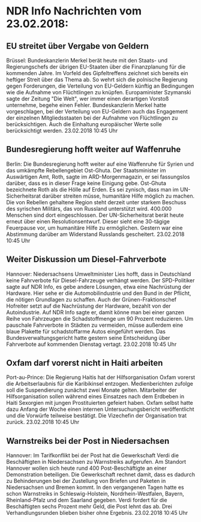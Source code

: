 # NDR Info Nachrichten vom 23.02.2018:


## EU streitet über Vergabe von Geldern
Brüssel: Bundeskanzlerin Merkel berät heute mit den Staats- und Regierungschefs der übrigen EU-Staaten über die Finanzplanung für die kommenden Jahre. Im Vorfeld des Gipfeltreffens zeichnet sich bereits ein heftiger Streit über das Thema ab. So wehrt sich die polnische Regierung gegen Forderungen, die Verteilung von EU-Geldern künftig an Bedingungen wie die Aufnahme von Flüchtlingen zu knüpfen. Europaminister Szymanski sagte der Zeitung "Die Welt", wer immer einen derartigen Vorstoß unternehme, begehe einen Fehler. Bundeskanzlerin Merkel hatte vorgeschlagen, bei der Verteilung von EU-Geldern auch das Engagement der einzelnen Mitgliedsstaaten bei der Aufnahme von Flüchtlingen zu berücksichtigen. Auch die Einhaltung europäischer Werte solle berücksichtigt werden. 23.02.2018 10:45 Uhr 

## Bundesregierung hofft weiter auf Waffenruhe
Berlin: Die Bundesregierung hofft weiter auf eine Waffenruhe für Syrien und das umkämpfte Rebellengebiet Ost-Ghuta. Der Staatsminister im Auswärtigen Amt, Roth, sagte im ARD-Morgenmagazin, er sei fassungslos darüber, dass es in dieser Frage keine Einigung gebe. Ost-Ghuta bezeichnete Roth als die Hölle auf Erden. Es sei zynisch, dass man im UN-Sicherheitsrat darüber streiten müsse, humanitäre Hilfe möglich zu machen. Die von Rebellen gehaltene Region steht derzeit unter starkem Beschuss des syrischen Militärs, das von Russland unterstützt wird. 400.000 Menschen sind dort eingeschlossen. Der UN-Sicherheitsrat berät heute erneut über einen Resolutionsentwurf. Dieser sieht eine 30-tägige Feuerpause vor, um humanitäre Hilfe zu ermöglichen. Gestern war eine Abstimmung darüber am Widerstand Russlands gescheitert. 23.02.2018 10:45 Uhr 

## Weiter Diskussion um Diesel-Fahrverbote
Hannover: Niedersachsens Umweltminister Lies hofft, dass in Deutschland keine Fahrverbote für Diesel-Fahrzeuge verhängt werden. Der SPD-Politiker sagte auf NDR Info, es gebe andere Lösungen, etwa eine Nachrüstung der Hardware. Hier sehe er die Automobilindustrie und den Bund in der Pflicht, die nötigen Grundlagen zu schaffen. Auch der Grünen-Fraktionschef Hofreiter setzt auf die Nachrüstung der Hardware, bezahlt von der Autoindustrie. Auf NDR Info sagte er, damit könne man bei einer ganzen Reihe von Fahrzeugen die Schadstoffmenge um 90 Prozent reduzieren. Um pauschale Fahrverbote in Städten zu vermeiden, müsse außerdem eine blaue Plakette für schadstoffarme Autos eingeführt werden. Das Bundesverwaltungsgericht hatte gestern seine Entscheidung über Fahrverbote auf kommenden Dienstag vertagt. 23.02.2018 10:45 Uhr 

## Oxfam darf vorerst nicht in Haiti arbeiten
Port-au-Prince: Die Regierung Haitis hat der Hilfsorganisation Oxfam vorerst die Arbeitserlaubnis für die Karibikinsel entzogen. Medienberichten zufolge soll die Suspendierung zunächst zwei Monate gelten. Mitarbeiter der Hilfsorganisation sollen während eines Einsatzes nach dem Erdbeben in Haiti Sexorgien mit jungen Prostituierten gefeiert haben. Oxfam selbst hatte dazu Anfang der Woche einen internen Untersuchungsbericht veröffentlicht und die Vorwürfe teilweise bestätigt. Die Vizechefin der Organisation trat zurück. 23.02.2018 10:45 Uhr 

## Warnstreiks bei der Post in Niedersachsen
Hannover: Im Tarifkonflikt bei der Post hat die Gewerkschaft Verdi die Beschäftigten in Niedersachsen zu Warnstreiks aufgerufen. Am Standort Hannover wollen sich heute rund 400 Post-Beschäftigte an einer Demonstration beteiligen. Die Gewerkschaft rechnet damit, dass es dadurch zu Behinderungen bei der Zustellung von Briefen und Paketen in Niedersachsen und Bremen kommt. In den vergangenen Tagen hatte es schon Warnstreiks in Schleswig-Holstein, Nordrhein-Westfalen, Bayern, Rheinland-Pfalz und dem Saarland gegeben. Verdi fordert für die Beschäftigten sechs Prozent mehr Geld, die Post lehnt das ab. Drei Verhandlungsrunden blieben bisher ohne Ergebnis. 23.02.2018 10:45 Uhr 
